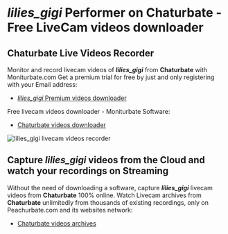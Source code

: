 # _lilies_gigi_ Performer on Chaturbate - Free LiveCam videos downloader

## Chaturbate Live Videos Recorder

Monitor and record livecam videos of **_lilies_gigi_** from **Chaturbate** with Moniturbate.com
Get a premium trial for free by just and only registering with your Email address:
* [_lilies_gigi_ Premium videos downloader](https://moniturbate.com/request-demo-licence-key.html)

Free livecam videos downloader - Moniturbate Software:
* [Chaturbate videos downloader](https://moniturbate.com/moniturbate-download-software.html)

![_lilies_gigi_ livecam videos recorder](https://peachurnet.com/templates/moniturbate-software.png)


## Capture _lilies_gigi_ videos from the Cloud and watch your recordings on Streaming

Without the need of downloading a software, capture **_lilies_gigi_** livecam videos from **Chaturbate** 100% online.
Watch Livecam archives from **Chaturbate** unlimitedly from thousands of existing recordings, only on Peachurbate.com and its websites network:
* [Chaturbate videos archives](https://peachurnet.com/)